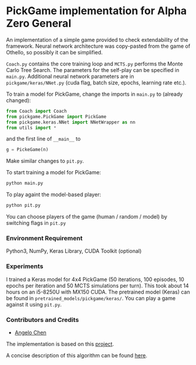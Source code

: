 # PickGame implementation for Alpha Zero General

An implementation of a simple game provided to check extendability of the framework. Neural network architecture was copy-pasted from the game of Othello, so possibly it can be simplified. 

```Coach.py``` contains the core training loop and ```MCTS.py``` performs the Monte Carlo Tree Search. The parameters for the self-play can be specified in ```main.py```. Additional neural network parameters are in ```pickgame/keras/NNet.py``` (cuda flag, batch size, epochs, learning rate etc.). 


To train a model for PickGame, change the imports in ```main.py``` to (already changed):
```python
from Coach import Coach
from pickgame.PickGame import PickGame
from pickgame.keras.NNet import NNetWrapper as nn
from utils import *
 ```

and the first line of ```__main__``` to
```python
g = PickeGame(n)
```
 Make similar changes to ```pit.py```.

To start training a model for PickGame:
```bash
python main.py
```

To play againt the model-based player:
```bash
python pit.py
```

You can choose players of the game (human / random / model) by switching flags in ```pit.py```
### Environment Requirement
Python3, NumPy, Keras Library, CUDA Toolkit (optional)
### Experiments
I trained a Keras model for 4x4 PickGame (50 iterations, 100 episodes, 10 epochs per iteration and 50 MCTS simulations per turn). This took about 14 hours on an i5-8250U with MX150 CUDA. The pretrained model (Keras) can be found in ```pretrained_models/pickgame/keras/```. You can play a game against it using ```pit.py```. 

### Contributors and Credits
* [Angelo Chen](https://github.com/AngeloChen14)

The implementation is based on this [project](https://github.com/suragnair/alpha-zero-general/).

A concise description of this algorithm can be found [here](https://github.com/suragnair/alpha-zero-general/raw/master/pretrained_models/writeup.pdf).

